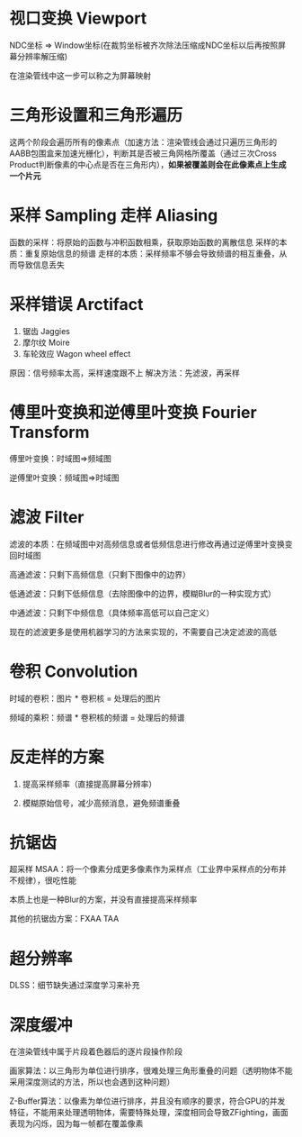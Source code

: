 # 视口变换 Viewport
NDC坐标 => Window坐标(在裁剪坐标被齐次除法压缩成NDC坐标以后再按照屏幕分辨率解压缩)

在渲染管线中这一步可以称之为屏幕映射

# 三角形设置和三角形遍历
这两个阶段会遍历所有的像素点（加速方法：渲染管线会通过只遍历三角形的AABB包围盒来加速光栅化），判断其是否被三角网格所覆盖（通过三次Cross Product判断像素的中心点是否在三角形内），**如果被覆盖则会在此像素点上生成一个片元**

# 采样 Sampling 走样 Aliasing
 函数的采样：将原始的函数与冲积函数相乘，获取原始函数的离散信息
 采样的本质：重复原始信息的频谱 
 走样的本质：采样频率不够会导致频谱的相互重叠，从而导致信息丢失

# 采样错误 Arctifact
1. 锯齿 Jaggies
2. 摩尔纹 Moire
3. 车轮效应 Wagon wheel effect

原因：信号频率太高，采样速度跟不上
解决方法：先滤波，再采样 

# 傅里叶变换和逆傅里叶变换 Fourier Transform
傅里叶变换：时域图=>频域图

逆傅里叶变换：频域图=>时域图

# 滤波 Filter
滤波的本质：在频域图中对高频信息或者低频信息进行修改再通过逆傅里叶变换变回时域图

高通滤波：只剩下高频信息（只剩下图像中的边界）

低通滤波：只剩下低频信息（去除图像中的边界，模糊Blur的一种实现方式）

中通滤波：只剩下中频信息（具体频率高低可以自己定义）

现在的滤波更多是使用机器学习的方法来实现的，不需要自己决定滤波的高低

# 卷积 Convolution
时域的卷积：图片 * 卷积核 = 处理后的图片

频域的乘积：频谱 * 卷积核的频谱 = 处理后的频谱

# 反走样的方案

1. 提高采样频率（直接提高屏幕分辨率）

2. 模糊原始信号，减少高频消息，避免频谱重叠

# 抗锯齿

超采样 MSAA：将一个像素分成更多像素作为采样点（工业界中采样点的分布并不规律），很吃性能

本质上也是一种Blur的方案，并没有直接提高采样频率

其他的抗锯齿方案：FXAA TAA 

# 超分辨率

DLSS：细节缺失通过深度学习来补充

# 深度缓冲

在渲染管线中属于片段着色器后的逐片段操作阶段

画家算法：以三角形为单位进行排序，很难处理三角形重叠的问题（透明物体不能采用深度测试的方法，所以也会遇到这种问题）

Z-Buffer算法：以像素为单位进行排序，并且没有顺序的要求，符合GPU的并发特征，不能用来处理透明物体，需要特殊处理，深度相同会导致ZFighting，画面表现为闪烁，因为每一帧都在覆盖像素





